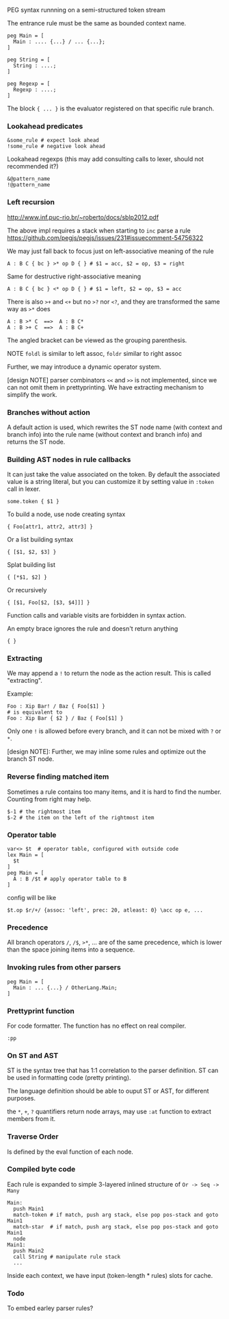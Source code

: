 PEG syntax runnning on a semi-structured token stream

The entrance rule must be the same as bounded context name.

    peg Main = [
      Main : .... {...} / ... {...};
    ]

    peg String = [
      String : ....;
    ]

    peg Regexp = [
      Regexp : ....;
    ]

The block `{ ... }` is the evaluator registered on that specific rule branch.

### Lookahead predicates

    &some_rule # expect look ahead
    !some_rule # negative look ahead

Lookahead regexps (this may add consulting calls to lexer, should not recommended it?)

    &@pattern_name
    !@pattern_name

### Left recursion

http://www.inf.puc-rio.br/~roberto/docs/sblp2012.pdf

The above impl requires a stack when starting to `inc` parse a rule
https://github.com/pegjs/pegjs/issues/231#issuecomment-54756322

We may just fall back to focus just on left-associative meaning of the rule

    A : B C { bc } >* op D { } # $1 = acc, $2 = op, $3 = right

Same for destructive right-associative meaning

    A : B C { bc } <* op D { } # $1 = left, $2 = op, $3 = acc

There is also `>+` and `<+` but no `>?` nor `<?`, and they are transformed the same way as `>*` does

    A : B >* C  ==>  A : B C*
    A : B >+ C  ==>  A : B C+

The angled bracket can be viewed as the grouping parenthesis.

NOTE `foldl` is similar to left assoc, `foldr` similar to right assoc

Further, we may introduce a dynamic operator system.

[design NOTE] parser combinators `<<` and `>>` is not implemented, since we can not omit them in prettyprinting. We have extracting mechanism to simplify the work.

### Branches without action

A default action is used, which rewrites the ST node name (with context and branch info) into the rule name (without context and branch info) and returns the ST node.

### Building AST nodes in rule callbacks

It can just take the value associated on the token. By default the associated value is a string literal, but you can customize it by setting value in `:token` call in lexer.

    some.token { $1 }

To build a node, use node creating syntax

    { Foo[attr1, attr2, attr3] }

Or a list building syntax

    { [$1, $2, $3] }

Splat building list

    { [*$1, $2] }

Or recursively

    { [$1, Foo[$2, [$3, $4]]] }

Function calls and variable visits are forbidden in syntax action.

An empty brace ignores the rule and doesn't return anything

    { }

### Extracting

We may append a `!` to return the node as the action result. This is called "extracting".

Example:

    Foo : Xip Bar! / Baz { Foo[$1] }
    # is equivalent to
    Foo : Xip Bar { $2 } / Baz { Foo[$1] }

Only one `!` is allowed before every branch, and it can not be mixed with `?` or `*`.

[design NOTE]: Further, we may inline some rules and optimize out the branch ST node.

### Reverse finding matched item

Sometimes a rule contains too many items, and it is hard to find the number. Counting from right may help.

    $-1 # the rightmost item
    $-2 # the item on the left of the rightmost item

### Operator table

    var<> $t  # operator table, configured with outside code
    lex Main = [
      $t
    ]
    peg Main = [
      A : B /$t # apply operator table to B
    ]

config will be like

    $t.op $r/+/ {assoc: 'left', prec: 20, atleast: 0} \acc op e, ...

### Precedence

All branch operators `/`, `/$`, `>*`, ... are of the same precedence, which is lower than the space joining items into a sequence.

### Invoking rules from other parsers

    peg Main = [
      Main : ... {...} / OtherLang.Main;
    ]

### Prettyprint function

For code formatter. The function has no effect on real compiler.

    :pp

### On ST and AST

ST is the syntax tree that has 1:1 correlation to the parser definition. ST can be used in formatting code (pretty printing).

The language definition should be able to ouput ST or AST, for different purposes.

the `*`, `+`, `?` quantifiers return node arrays, may use `:at` function to extract members from it.

### Traverse Order

Is defined by the eval function of each node.

### Compiled byte code

Each rule is expanded to simple 3-layered inlined structure of `Or -> Seq -> Many`

    Main:
      push Main1
      match-token # if match, push arg stack, else pop pos-stack and goto Main1
      match-star  # if match, push arg stack, else pop pos-stack and goto Main1
      node
    Main1:
      push Main2
      call String # manipulate rule stack
      ...

Inside each context, we have input (token-length * rules) slots for cache.

### Todo

To embed earley parser rules?
